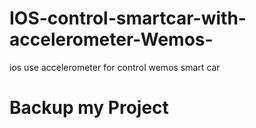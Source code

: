 # IOS-control-smartcar-with-accelerometer-Wemos-
ios use accelerometer for control wemos smart car
# Backup my Project
